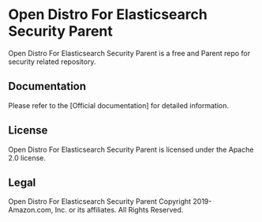 # Open Distro For Elasticsearch Security Parent

Open Distro For Elasticsearch Security Parent is a free and Parent repo for security related repository.

## Documentation
Please refer to the [Official documentation] for detailed information.

## License

Open Distro For Elasticsearch Security Parent is licensed under the Apache 2.0 license.

## Legal 
Open Distro For Elasticsearch Security Parent
Copyright 2019- Amazon.com, Inc. or its affiliates. All Rights Reserved.
